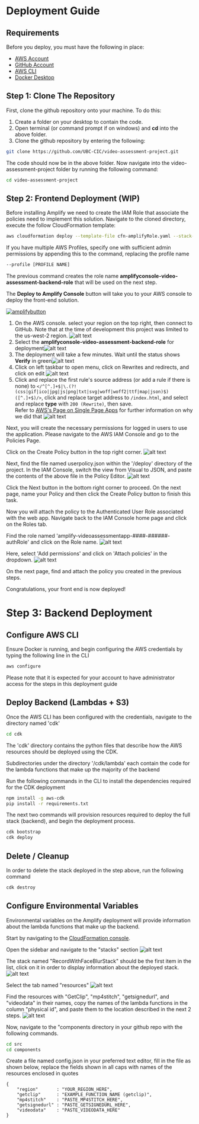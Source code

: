 # Deployment Guide

## Requirements

Before you deploy, you must have the following in place:

* [AWS Account](https://aws.amazon.com/account/)
* [GitHub Account](https://github.com/)
* [AWS CLI](https://aws.amazon.com/cli/)
* [Docker Desktop](https://www.docker.com/products/docker-desktop/)

## Step 1: Clone The Repository

First, clone the github repository onto your machine. To do this:

1. Create a folder on your desktop to contain the code.
2. Open terminal (or command prompt if on windows) and **cd** into the above folder.
3. Clone the github repository by entering the following:

```bash
git clone https://github.com/UBC-CIC/video-assessment-project.git
```

The code should now be in the above folder. Now navigate into the video-assessment-project folder by running the following command:

```bash
cd video-assessment-project
```

## Step 2: Frontend Deployment (WIP)

Before installing Amplify we need to create the IAM Role that associate the policies need to implement this solution. 
Navigate to the cloned directory, execute the follow CloudFormation template:

```bash
aws cloudformation deploy --template-file cfn-amplifyRole.yaml --stack-name amplifyconsole-video-assessment-backend-role --capabilities CAPABILITY_NAMED_IAM
```

If you have multiple AWS Profiles, specify one with sufficient admin permissions by appending this to the command, replacing the profile name 

```bash
--profile [PROFILE NAME]
```

The previous command creates the role name **amplifyconsole-video-assessment-backend-role** that will be used on the next step.

The **Deploy to Amplify Console** button will take you to your AWS console to deploy the front-end solution.

[![amplifybutton](https://oneclick.amplifyapp.com/button.svg)](https://console.aws.amazon.com/amplify/home#/deploy?repo=https://github.com/UBC-CIC/video-assessment-project)

1. On the AWS console. select your region on the top right, then connect to GitHub. Note that at the time of development this project was limited to the us-west-2 region. ![alt text](images/amplify-console-01.png)
2. Select the **amplifyconsole-video-assessment-backend-role** for deployment![alt text](images/amplify-console-02.png)
3. The deployment will take a few minutes.  Wait until the status shows **Verify** in green![alt text](images/amplify-console-03.png)
4. Click on left taskbar to open menu, click on Rewrites and redirects, and click on edit ![alt text](images/amplify-console-04.png)
5. Click and replace the first rule's source address (or add a rule if there is none) to ```</^[^.]+$|\.(?!(css|gif|ico|jpg|js|png|txt|svg|woff|woff2|ttf|map|json)$)([^.]+$)/>```, click and replace target address to ```/index.html```, and select and replace **type** with ```200 (Rewrite)```, then save.  
Refer to [AWS's Page on Single Page Apps](https://docs.aws.amazon.com/amplify/latest/userguide/redirects.html#redirects-for-single-page-web-apps-spa) for further information on why we did that
![alt text](images/amplify-console-05.png)

Next, you will create the necessary permissions for logged in users to use the application. Please navigate to the AWS IAM Console and go to the Policies Page.

Click on the Create Policy button in the top right corner.
![alt text](images/CreatePolicy.png)

Next, find the file named userpolicy.json within the '/deploy' directory of the project. In the IAM Console, switch the view from Visual to JSON, and paste the contents of the above file in the Policy Editor.
![alt text](images/userpolicy.png)

Click the Next button in the bottom right corner to proceed. On the next page, name your Policy and then click the Create Policy button to finish this task.

Now you will attach the policy to the Authenticated User Role associated with the web app. Navigate back to the IAM Console home page and click on the Roles tab.

Find the role named 'amplify-videoassessmentapp-####-######-authRole' and click on the Role name.
![alt text](images/rolespage.png)

Here, select 'Add permissions' and click on 'Attach policies' in the dropdown.
![alt text](images/attachpolicies.png)

On the next page, find and attach the policy you created in the previous steps. 

Congratulations, your front end is now deployed!

# Step 3: Backend Deployment

## Configure AWS CLI
Ensure Docker is running, and begin configuring the AWS credentials by typing the following line in the CLI
```bash
aws configure
```
Please note that it is expected for your account to have administrator access for the steps in this deployment guide

## Deploy Backend (Lambdas + S3)
Once the AWS CLI has been configured with the credentials, navigate to the directory named 'cdk' 
```bash
cd cdk
```
The 'cdk' directory contains the python files that describe how the AWS resources should be deployed using the CDK. 

Subdirectories under the directory '/cdk/lambda' each contain the code for the lambda functions that make up the majority of the backend

Run the following commands in the CLI to install the dependencies required for the CDK deployment
```bash
npm install -g aws-cdk
pip install -r requirements.txt
```

The next two commands will provision resources required to deploy the full stack (backend), and begin the deployment process.
```bash
cdk bootstrap
cdk deploy
```
## Delete / Cleanup
In order to delete the stack deployed in the step above, run the following command
```bash
cdk destroy
```

## Configure Environmental Variables
Environmental variables on the Amplify deployment will provide information about the lambda functions that make up the backend. 

Start by navigating to the [CloudFormation console](https://us-west-2.console.aws.amazon.com/cloudformation/home?region=us-west-2#/).

Open the sidebar and navigate to the "stacks" section
![alt text](images/mainmenu.png)

The stack named "RecordWithFaceBlurStack" should be the first item in the list, click on it in order to display information about the deployed stack.
![alt text](images/stackmenu.png)

Select the tab named "resources"
![alt text](images/resources.png)

Find the resources with "GetClip", "mp4stitch", "getsignedurl", and "videodata" in their names, copy the names of the lambda functions in the column "physical id", and paste them to the location described in the next 2 steps.
![alt text](images/lambdaname.png)

Now, navigate to the "components directory in your github repo with the following commands.
```bash
cd src
cd components
```

Create a file named config.json in your preferred text editor, fill in the file as shown below, replace the fields shown in all caps with names of the resources enclosed in quotes
```
{
    "region"       : "YOUR_REGION_HERE",
    "getclip"      : "EXAMPLE_FUNCTION_NAME (getclip)",
    "mp4stitch"    : "PASTE_MP4STITCH_HERE",
    "getsignedurl" : "PASTE_GETSIGNEDURL_HERE",
    "videodata"    : "PASTE_VIDEODATA_HERE"
}
```
